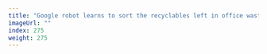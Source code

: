 ```yaml
---
title: "Google robot learns to sort the recyclables left in office waste bins"
imageUrl: ""
index: 275
weight: 275
---
```

